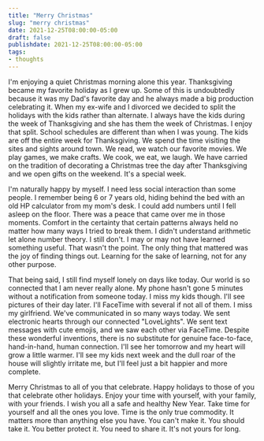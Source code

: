 ```yaml
---
title: "Merry Christmas"
slug: "merry christmas"
date: 2021-12-25T08:00:00-05:00
draft: false
publishdate: 2021-12-25T08:00:00-05:00
tags:
- thoughts
---
```


I'm enjoying a quiet Christmas morning alone this year. Thanksgiving became my favorite holiday as I grew up. Some of this is undoubtedly because it was my Dad's favorite day and he always made a big production celebrating it. When my ex-wife and I divorced we decided to split the holidays with the kids rather than alternate. I always have the kids during the week of Thanksgiving and she has them the week of Christmas. I enjoy that split. School schedules are different than when I was young. The kids are off the entire week for Thanksgiving. We spend the time visiting the sites and sights around town. We read, we watch our favorite movies. We play games, we make crafts. We cook, we eat, we laugh. We have carried on the tradition of decorating a Christmas tree the day after Thanksgiving and we open gifts on the weekend. It's a special week.

I'm naturally happy by myself. I need less social interaction than some people. I remember being 6 or 7 years old, hiding behind the bed with an old HP calculator from my mom's desk. I could add numbers until I fell asleep on the floor. There was a peace that came over me in those moments. Comfort in the certainty that certain patterns always held no matter how many ways I tried to break them. I didn't understand arithmetic let alone number theory. I still don't. I may or may not have learned something useful. That wasn't the point. The only thing that mattered was the joy of finding things out. Learning for the sake of learning, not for any other purpose.

That being said, I still find myself lonely on days like today. Our world is so connected that I am never really alone. My phone hasn't gone 5 minutes without a notification from someone today. I miss my kids though. I'll see pictures of their day later. I'll FaceTime with several if not all of them. I miss my girlfriend. We've communicated in so many ways today. We sent electronic hearts through our connected "LoveLights". We sent text messages with cute emojis, and we saw each other via FaceTime. Despite these wonderful inventions, there is no substitute for genuine face-to-face, hand-in-hand, human connection. I'll see her tomorrow and my heart will grow a little warmer. I'll see my kids next week and the dull roar of the house will slightly irritate me, but I'll feel just a bit happier and more complete.

Merry Christmas to all of you that celebrate. Happy holidays to those of you that celebrate other holidays. Enjoy your time with yourself, with your family, with your friends. I wish you all a safe and healthy New Year. Take time for yourself and all the ones you love. Time is the only true commodity. It matters more than anything else you have. You can't make it. You should take it. You better protect it. You need to share it. It's not yours for long.